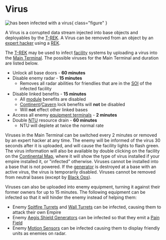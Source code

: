 # Virus

![
has been infected with a virus](../images/InfectedFacilityLighting.jpg){ class="figure" }

A Virus is a corrupted data stream injected into base objects and deployables by
the [T-REK](../weapons/T-REK.md). A Virus can be removed from an object by an
[expert hacker](../certifications/Expert_Hacking.md) using a
[REK](../weapons/Remote_Electronics_Kit.md).

The [T-REK](../weapons/T-REK.md) may be used to infect
[facility](../locations/Facilities.md) systems by uploading a virus into the
[Main Terminal](../items/Main_Terminal.md). The possible viruses for the Main
Terminal and duration are listed below.

- Unlock all base doors - **60 minutes**
- Disable enemy radar - **15 minutes**
  - Removes all radar abilities for friendlies that are in the
    [SOI](../locations/Sphere_of_Influence.md) of the infected facility
- Disable linked benefits - **15 minutes**
  - All [module](../modules/index.md) benefits are disabled
  - [Continent](../locations/Continent.md)/[Cavern](../locations/Caverns.md)
    lock benefits will **not** be disabled
  - Will **not** effect other linked bases
- Access all enemy [equipment terminals](../items/Equipment_Terminal.md) - **2
  minutes**
- Double [NTU](../items/NTU.md) resource drain - **60 minutes**
  - NTU will deplete at twice the normal rate

Viruses in the Main Terminal can be switched every 2 minutes or removed by an
expert hacker at any time. The enemy will be informed of the virus 30 seconds
after it is uploaded, and will cause the facility lights to flash green. The
virus information will also be available by double clicking on the facility on
the [Continental Map](Continental_Map.md), where it will show the type of
virus installed if your empire installed it, or "infected" otherwise. Viruses
cannot be installed into a base that is not powered. If the
[generator](../items/Generator.md) is destroyed at a base with an active virus,
the virus is temporarily disabled. Viruses cannot be removed from neutral bases
(except by [Black Ops](../factions/Black_Ops.md)).

Viruses can also be uploaded into enemy equipment, turning it against their
former owners for up to 15 minutes. The following equipment can be infected so
that it will hinder the enemy instead of helping them:

- Enemy
  [Spitfire Turrets](../weapons/Adaptive_Construction_Engine.md#spitfire-turret)
  and [Wall Turrets](../items/Phalanx.md) can be infected, causing them to
  attack their own Empire
- Enemy [Aegis Shield Generators](../weapons/Aegis_Shield_Generator.md) can be
  infected so that they emit a [Pain Field](Pain_Field.md)
- Enemy
  [Motion Sensors](../weapons/Adaptive_Construction_Engine.md#motion-sensor-alarm)
  can be infected causing them to display friendly units as enemies on radar.
